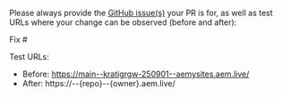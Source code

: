 Please always provide the [GitHub issue(s)](../issues) your PR is for, as well as test URLs where your change can be observed (before and after):

Fix #<gh-issue-id>

Test URLs:
- Before: https://main--kratigrgw-250901--aemysites.aem.live/
- After: https://<branch>--{repo}--{owner}.aem.live/
